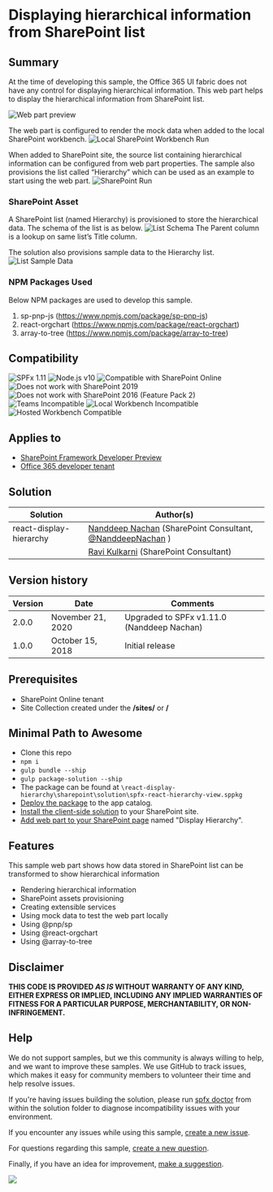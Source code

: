 # Displaying hierarchical information from SharePoint list

## Summary 

At the time of developing this sample, the Office 365 UI fabric does not have any control for displaying hierarchical information. This web part helps to display the hierarchical information from SharePoint list.

![Web part preview][figure1]

The web part is configured to render the mock data when added to the local SharePoint workbench. 
![Local SharePoint Workbench Run][figure2]

When added to SharePoint site, the source list containing hierarchical information can be configured from web part properties.
The sample also provisions the list called “Hierarchy” which can be used as an example to start using the web part.
![SharePoint Run][figure3]

### SharePoint Asset

A SharePoint list (named Hierarchy) is provisioned to store the hierarchical data. The schema of the list is as below.
![List Schema][figure4]
The Parent column is a lookup on same list’s Title column.

The solution also provisions sample data to the Hierarchy list.
![List Sample Data][figure5]

### NPM Packages Used

Below NPM packages are used to develop this sample.
1.	sp-pnp-js (https://www.npmjs.com/package/sp-pnp-js) 
2.	react-orgchart (https://www.npmjs.com/package/react-orgchart)
3.	array-to-tree (https://www.npmjs.com/package/array-to-tree) 

## Compatibility

![SPFx 1.11](https://img.shields.io/badge/SPFx-1.11.0-green.svg)
![Node.js v10](https://img.shields.io/badge/Node.js-v10-green.svg)
![Compatible with SharePoint Online](https://img.shields.io/badge/SharePoint%20Online-Compatible-green.svg)
![Does not work with SharePoint 2019](https://img.shields.io/badge/SharePoint%20Server%202019-Incompatible-red.svg "SharePoint Server 2019 requires SPFx 1.4.1 or lower")
![Does not work with SharePoint 2016 (Feature Pack 2)](https://img.shields.io/badge/SharePoint%20Server%202016%20(Feature%20Pack%202)-Incompatible-red.svg "SharePoint Server 2016 Feature Pack 2 requires SPFx 1.1")
![Teams Incompatible](https://img.shields.io/badge/Teams-Incompatible-lightgrey.svg)
![Local Workbench Incompatible](https://img.shields.io/badge/Local%20Workbench-Incompatible-red.svg "The solution requires access to SharePoint content")
![Hosted Workbench Compatible](https://img.shields.io/badge/Hosted%20Workbench-Compatible-green.svg)

## Applies to

* [SharePoint Framework Developer Preview](https://docs.microsoft.com/sharepoint/dev/spfx/sharepoint-framework-overview)
* [Office 365 developer tenant](https://docs.microsoft.com/sharepoint/dev/spfx/set-up-your-developer-tenant)

## Solution

Solution|Author(s)
--------|---------
react-display-hierarchy|[Nanddeep Nachan](https://www.linkedin.com/in/nanddeepnachan/) (SharePoint Consultant, [@NanddeepNachan](https://http://twitter.com/NanddeepNachan) )
&nbsp;|[Ravi Kulkarni](https://www.linkedin.com/in/ravi-kulkarni-a5381723/) (SharePoint Consultant)

## Version history

Version|Date|Comments
-------|----|--------
2.0.0|November 21, 2020|Upgraded to SPFx v1.11.0 (Nanddeep Nachan)
1.0.0|October 15, 2018|Initial release

## Prerequisites

- SharePoint Online tenant 
- Site Collection created under the **/sites/** or **/**

## Minimal Path to Awesome

- Clone this repo
- `npm i`
- `gulp bundle --ship`
- `gulp package-solution --ship`
- The package can be found at `\react-display-hierarchy\sharepoint\solution\spfx-react-hierarchy-view.sppkg`
- [Deploy the package](https://docs.microsoft.com/en-us/sharepoint/dev/spfx/web-parts/get-started/serve-your-web-part-in-a-sharepoint-page#deploy-the-helloworld-package-to-app-catalog) to the app catalog.
- [Install the client-side solution](https://docs.microsoft.com/en-us/sharepoint/dev/spfx/web-parts/get-started/serve-your-web-part-in-a-sharepoint-page#install-the-client-side-solution-on-your-site) to your SharePoint site.
- [Add web part to your SharePoint page](https://docs.microsoft.com/en-us/sharepoint/dev/spfx/web-parts/get-started/serve-your-web-part-in-a-sharepoint-page#add-the-helloworld-web-part-to-modern-page) named "Display Hierarchy".

## Features

This sample web part shows how data stored in SharePoint list can be transformed to show hierarchical information
- Rendering hierarchical information
- SharePoint assets provisioning
- Creating extensible services
- Using mock data to test the web part locally
- Using @pnp/sp
- Using @react-orgchart
- Using @array-to-tree


[figure1]: ./assets/webpart-preview.png
[figure2]: ./assets/local-sharepoint-workbench-run.png
[figure3]: ./assets/sharepoint-run.gif
[figure4]: ./assets/list-schema.png
[figure5]: ./assets/list-sample-data.png


## Disclaimer

**THIS CODE IS PROVIDED *AS IS* WITHOUT WARRANTY OF ANY KIND, EITHER EXPRESS OR IMPLIED, INCLUDING ANY IMPLIED WARRANTIES OF FITNESS FOR A PARTICULAR PURPOSE, MERCHANTABILITY, OR NON-INFRINGEMENT.**

## Help

We do not support samples, but we this community is always willing to help, and we want to improve these samples. We use GitHub to track issues, which makes it easy for  community members to volunteer their time and help resolve issues.

If you're having issues building the solution, please run [spfx doctor](https://pnp.github.io/cli-microsoft365/cmd/spfx/spfx-doctor/) from within the solution folder to diagnose incompatibility issues with your environment.

If you encounter any issues while using this sample, [create a new issue](https://github.com/pnp/sp-dev-fx-webparts/issues/new?assignees=&labels=Needs%3A+Triage+%3Amag%3A%2Ctype%3Abug-suspected&template=bug-report.yml&sample=react-display-hierarchy&authors=@nanddeepn%20@ravi16a87&title=react-display-hierarchy%20-%20).

For questions regarding this sample, [create a new question](https://github.com/pnp/sp-dev-fx-webparts/issues/new?assignees=&labels=Needs%3A+Triage+%3Amag%3A%2Ctype%3Abug-suspected&template=question.yml&sample=react-display-hierarchy&authors=@nanddeepn%20@ravi16a87&title=react-display-hierarchy%20-%20).

Finally, if you have an idea for improvement, [make a suggestion](https://github.com/pnp/sp-dev-fx-webparts/issues/new?assignees=&labels=Needs%3A+Triage+%3Amag%3A%2Ctype%3Abug-suspected&template=suggestion.yml&sample=react-display-hierarchy&authors=@nanddeepn%20@ravi16a87&title=react-display-hierarchy%20-%20).

<img src="https://telemetry.sharepointpnp.com/sp-dev-fx-webparts/samples/react-display-hierarchy" />
